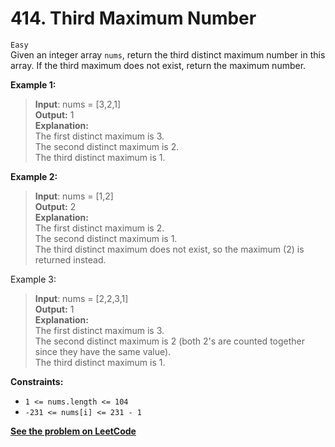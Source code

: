 # 414. Third Maximum Number

`Easy` <br />
Given an integer array `nums`, return the third distinct maximum number in this array. If the third maximum does not exist, return the maximum number.

**Example 1:**

> **Input**: nums = [3,2,1] <br />
> **Output:** 1 <br />
> **Explanation:** <br />
> The first distinct maximum is 3. <br />
> The second distinct maximum is 2. <br />
> The third distinct maximum is 1.

**Example 2:**

> **Input**: nums = [1,2] <br />
> **Output:** 2 <br />
> **Explanation:** <br />
> The first distinct maximum is 2. <br />
> The second distinct maximum is 1. <br />
> The third distinct maximum does not exist, so the maximum (2) is returned instead.

Example 3:

> **Input**: nums = [2,2,3,1] <br />
> **Output:** 1 <br />
> **Explanation:** <br />
> The first distinct maximum is 3. <br />
> The second distinct maximum is 2 (both 2's are counted together since they have the same value). <br />
> The third distinct maximum is 1.

**Constraints:**

- `1 <= nums.length <= 104`
- `-231 <= nums[i] <= 231 - 1`

[**See the problem on LeetCode**](https://leetcode.com/problems/third-maximum-number/)
